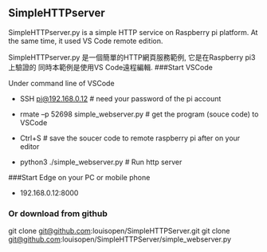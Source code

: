 ## SimpleHTTPserver
SimpleHTTPserver.py is a simple HTTP service on Raspberry pi platform.
At the same time, it used VS Code remote edition.

SimpleHTTPserver.py 是一個簡單的HTTP網頁服務範例, 它是在Raspberry pi3上驗證的
同時本範例是使用VS Code遠程編輯.
###Start VSCode

Under command line of VSCode

* SSH pi@192.168.0.12    # need your password of the pi account

* rmate –p 52698 simple_webserver.py  # get the program (souce code) to VSCode

* Ctrl+S  # save the soucer code to remote raspberry pi after on your editor

* python3 ./simple_webserver.py   # Run http server


###Start Edge on your PC or mobile phone

* 192.168.0.12:8000

### Or download from github
git clone git@github.com:louisopen/SimpleHTTPServer.git
git clone git@github.com:louisopen/SimpleHTTPServer/simple_webserver.py
